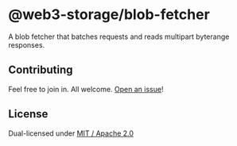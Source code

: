 # @web3-storage/blob-fetcher

A blob fetcher that batches requests and reads multipart byterange responses.

## Contributing

Feel free to join in. All welcome. [Open an issue](https://github.com/w3s-project/blob-fetcher/issues)!

## License

Dual-licensed under [MIT / Apache 2.0](https://github.com/w3s-project/blob-fetcher/blob/main/LICENSE.md)
